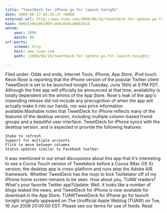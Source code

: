 ```yaml
---
title: "TweetDeck for iPhone go for launch tonight"
date: 2009-06-17 02:25:27 +0000
external-url: http://www.tuaw.com/2009/06/16/tweetdeck-for-iphone-go-for-launch-tonight/
hash: 006d1e0ea9b199fca68c644ca9083b14
annum:
    year: 2009
    month: 06
url-parts:
    scheme: http
    host: www.tuaw.com
    path: /2009/06/16/tweetdeck-for-iphone-go-for-launch-tonight/

---
```


Filed under: Odds and ends, Internet Tools, iPhone, App Store, iPod touch
Kevin Rose is reporting that the iPhone version of the popular Twitter client TweetDeck is set to be launched tonight (Tuesday, June 16th) at 9 PM PDT. Although the free app will officially be announced at that time, availability is totally dependent on the whims of the App Store. Rose's leak of the app's impending release did not include any precognition of when the app will actually make it into our hands, nor was price information available.Mashable notes that TweetDeck for iPhone reflects many of the features of the desktop version, including multiple column-based friend groups and a beautiful user interface. TweetDeck for iPhone syncs with the desktop version, and is expected to provide the following features:

    Shake to refresh
    Support for multiple accounts
    Flick to move between columns
    Status updates similar to Facebook toolbar

It was mentioned in our email discussions about this app that it's interesting to see a Cocoa Touch version of Tweetdeck before a Cocoa (Mac OS X) version; the desktop app is cross-platform and runs atop the Adobe AIR framework. Whether TweetDeck has the mojo to kick Twittelator off of my iPhone home screen remains to be seen. How about you, TUAW readers? What's your favorite Twitter app?Update: Well, it looks like a number of blogs leaked the news, and TweetDeck for iPhone is now available for download in the App Store. TUAWTweetDeck for iPhone go for launch tonight originally appeared on The Unofficial Apple Weblog (TUAW) on Tue, 16 Jun 2009 20:00:00 EST.  Please see our terms for use of feeds.
Read
